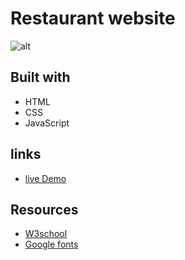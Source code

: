 # Restaurant website

![alt](https://link)

## Built with

- HTML
- CSS
- JavaScript

## links

- [live Demo](https://brymmobaggins.github.io/Restaurant-website/)

## Resources

- [W3school](www.w3school.com)
- [Google fonts](fonts.google.com)
